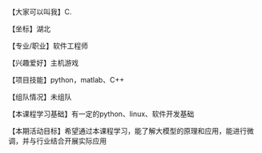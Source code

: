 
【大家可以叫我】C.

【坐标】湖北

【专业/职业】软件工程师

【兴趣爱好】主机游戏

【项目技能】python，matlab、C++

【组队情况】未组队

【本课程学习基础】有一定的python、linux、软件开发基础

【本期活动目标】希望通过本课程学习，能了解大模型的原理和应用，能进行微调，并与行业结合开展实际应用
